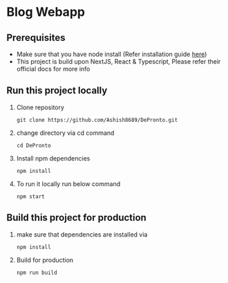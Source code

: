 # Blog Webapp

## Prerequisites

-   Make sure that you have node install (Refer installation guide [here](https://nodejs.org/en/download/))
-   This project is build upon NextJS, React & Typescript, Please refer their official docs for more info

## Run this project locally

1. Clone repository

    ```
    git clone https://github.com/Ashish8689/DePronto.git
    ```

2. change directory via cd command

    ```
    cd DePronto
    ```

3. Install npm dependencies

    ```
    npm install
    ```

4. To run it locally run below command
    ```
    npm start
    ```

## Build this project for production

1. make sure that dependencies are installed via

    ```
    npm install
    ```

2. Build for production
    ```
    npm run build
    ```
